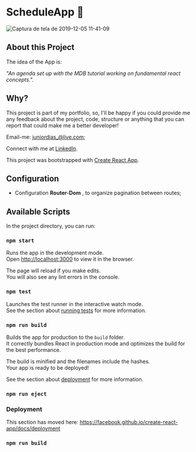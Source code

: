 # ScheduleApp :date:
![Captura de tela de 2019-12-05 11-41-09](https://user-images.githubusercontent.com/50254416/70245153-6062c980-1754-11ea-97f3-b5464353c6a4.png)

## About this Project

The idea of the App is:

_"An agenda set up with the MDB tutorial working on fundamental react concepts."._
 
## Why?
This project is part of my portfolio, so, I'll be happy if you could provide me any feedback about the project, code, structure or anything that you can report that could make me a better developer!

Email-me: juniordias_@live.com;

Connect with me at [LinkedIn](https://www.linkedin.com/in/alexandre-junior-236894190/).

This project was bootstrapped with [Create React App](https://github.com/facebook/create-react-app).

## Configuration
 - Configuration **Router-Dom** , to organize pagination between routes;

## Available Scripts

In the project directory, you can run:

### `npm start`

Runs the app in the development mode.<br />
Open [http://localhost:3000](http://localhost:3000) to view it in the browser.

The page will reload if you make edits.<br />
You will also see any lint errors in the console.

### `npm test`

Launches the test runner in the interactive watch mode.<br />
See the section about [running tests](https://facebook.github.io/create-react-app/docs/running-tests) for more information.

### `npm run build`

Builds the app for production to the `build` folder.<br />
It correctly bundles React in production mode and optimizes the build for the best performance.

The build is minified and the filenames include the hashes.<br />
Your app is ready to be deployed!

See the section about [deployment](https://facebook.github.io/create-react-app/docs/deployment) for more information.

### `npm run eject`



### Deployment

This section has moved here: https://facebook.github.io/create-react-app/docs/deployment

### `npm run build` 

